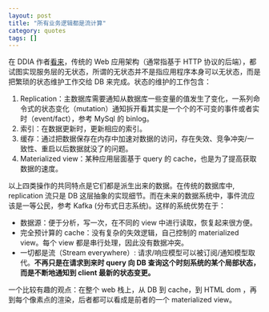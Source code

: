 ```yaml
---
layout: post
title: "所有业务逻辑都是流计算"
category: quotes
tags: []
---
```


在 DDIA 作者[看来](https://www.youtube.com/watch?v=fU9hR3kiOK0)，传统的 Web 应用架构（通常指基于 HTTP 协议的后端），都试图实现服务层的无状态，所谓的无状态并不是指应用程序本身可以无状态，而是把繁琐的状态维护工作交给 DB 来完成。状态的维护的工作包含：

1. Replication：主数据库需要通知从数据库一些变量的值发生了变化，一系列命令式的状态变化（mutation）通知拆开看其实是一个个的不可变的事件或者实时（event/fact），参考 MySql 的 binlog。
2. 索引：在数据更新时，更新相应的索引。
3. 缓存：通过把数据保存在内存中加速对数据的访问，存在失效、竞争冲突/一致性、重启以后数据就没了的问题。
4. Materialized view：某种应用层面基于 query 的 cache，也是为了提高获取数据的速度。

以上四类操作的共同特点是它们都是派生出来的数据。在传统的数据库中, replication 流只是 DB 这层抽象的实现细节。而在未来的数据系统中，事件流应该是一等公民，参考 Kafka (分布式日志系统)。这样的系统优势在于：

* 数据源：便于分析，写一次，在不同的 view 中进行读取，恢复起来很方便。
* 完全预计算的 cache：没有复杂的失效逻辑，自己控制的 materialized view。每个 view 都是串行处理，因此没有数据冲突。
* 一切都是流（Stream everywhere）: 请求/响应模型可以被订阅/通知模型取代。**不再只是在请求到来时 query 向 DB 查询这个时刻系统的某个局部状态，而是不断地通知到 client 最新的状态变更。**


一个比较有趣的观点：在整个 web 栈上，从 DB 到 cache，到 HTML dom ，再到每个像素点的渲染，后者都可以看成是前者的一个 materialized view。